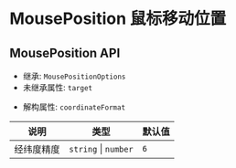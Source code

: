 # MousePosition 鼠标移动位置

<preview comp="mousePosition"></preview>

## MousePosition API

* 继承: `MousePositionOptions`
* 未继承属性: `target`
  
<docs-iframe url="https://openlayers.org/en/latest/apidoc/module-ol_control_MousePosition-MousePosition.html#MousePosition" title="MousePositionOptions"></docs-iframe>

* 解构属性: `coordinateFormat`

| 说明 | 类型 | 默认值 |
| --- | --- | --- |
| 经纬度精度 | `string` \| `number` | `6` |
